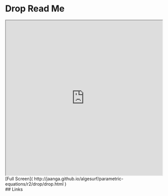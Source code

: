 Drop Read Me
===

<iframe src='http://jaanga.github.io/algesurf/parametric-equations/r2/drop/drop.html' width=100% height=500px >
There is an `iframe` here. It is not visible when viewed on github.com/algesurf. To view, please see 'Project Links' below.
</iframe>
[Full Screen]( http://jaanga.github.io/algesurf/parametric-equations/r2/drop/drop.html )
<br>
## Links 
<http://www.3d-meier.de/tut3/Seite104.html>  
